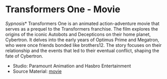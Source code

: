 # Transformers One - Movie

*Sypnosis**
Transformers One is an animated action-adventure movie that serves as a prequel to the Transformers franchise. 
The film explores the origins of the iconic Autobots and Decepticons on their home planet, Cybertron. It delves into the early years of Optimus Prime and Megatron, who were once friends bonded like brothers12. 
The story focuses on their relationship and the events that led to their eventual conflict, shaping the fate of Cybertron.

- Studio: Paramount Animation and Hasbro Entertainment
- Source Material: [movie](https://en.wikipedia.org/wiki/Transformers_One)
